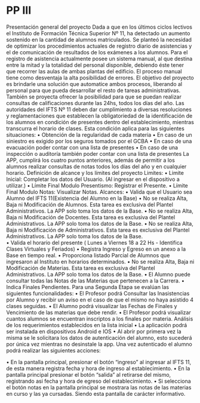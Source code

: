 # PP III
Presentación general del proyecto
Dada a que en los últimos ciclos lectivos el Instituto de Formación Técnica Superior Nº 11, ha detectado un aumento sostenido en la cantidad de alumnos matriculados.
Se planteó la necesidad de optimizar los procedimientos actuales de registro diario de asistencias y el de comunicación de resultados de los exámenes a los alumnos.
Para el registro de asistencia actualmente posee un sistema manual, al que destina entre la mitad y la totalidad del personal disponible, debiendo éste tener que recorrer las aulas de ambas plantas del edificio. El proceso manual tiene como desventaja la alta posibilidad de errores.
El objetivo del proyecto es brindarle una solución que automatice ambos procesos, liberando al personal para que pueda desarrollar el resto de tareas administrativas. También se proyecta ofrecer la posibilidad para que se puedan realizar consultas de calificaciones durante las 24hs, todos los días del año.
Las autoridades del IFTS Nº 11 deben dar cumplimiento a diversas resoluciones y reglamentaciones que establecen la obligatoriedad de la identificación de los alumnos en condición de presentes dentro del establecimiento, mientras transcurra el horario de clases.
Esta condición aplica para las siguientes situaciones:
•	Obtención de la regularidad de cada materia
•	En caso de un siniestro es exigido por los seguros tomados por el GCBA
•	En caso de una evacuación poder contar con una lista de presentes
•	En caso de una inspección o auditoría también poder contar con una lista de presentes
La APP, cumplirá los cuatro puntos anteriores, además de permitir a los alumnos realizar consultas de notas todos los días del año y en cualquier horario.
Definición de alcance y los límites del proyecto
Limites:
•	Limite Inicial: Completar los datos del Usuario. (Al ingresar en el dispositivo a utilizar.)
•	Límite Final Modulo Presentismo: Registrar el Presente.
•	Límite Final Modulo Notas: Visualizar Notas.
Alcances:
•	Valida que el Usuario sea Alumno del IFTS 11(Existencia del Alumno en la Base)
•	No se realiza Alta, Baja ni Modificación de Alumnos. Esta tarea es exclusiva del Plantel Administrativos. La APP solo toma los datos de la Base. 
•	No se realiza Alta, Baja ni Modificación de Docentes. Esta tarea es exclusiva del Plantel Administrativos. La APP solo toma los datos de la Base. 
•	No se realiza Alta, Baja ni Modificación de Administrativos. Esta tarea es exclusiva del Plantel Administrativos. La APP solo toma los datos de la Base.  
•	Valida el horario del presente ( Lunes a Viernes 18 a 22 Hs - Identifica Clases Virtuales y Feriados) 
•	Registra Ingreso y Egreso en un anexo a la Base en tiempo real.
•	Proporciona listado Parcial de Alumnos que ingresaron al Instituto en horarios determinados. 
•	No se realiza Alta, Baja ni Modificación de Materias. Esta tarea es exclusiva del Plantel Administrativos. La APP solo toma los datos de la Base. 
•	El Alumno puede consultar todas las Notas de las Materias que pertenecen a la Carrera.
•	Indica Finales Pendientes.
Para una Segunda Etapa se evalúan las siguientes funcionalidades: 
•	El Profesor podrá Consultar las Inasistencias por Alumno y recibir un aviso en el caso de que el mismo no haya asistido 4 clases seguidas. 
•	El Alumno podrá visualizar las Fechas de Finales y Vencimiento de las materias que debe rendir.
•	El Profesor podrá visualizar cuantos alumnos se encuentran inscriptos a los finales por materia. 
Análisis de los requerimientos establecidos en la lista inicial
•	La aplicación podrá ser instalada en dispositivos Android e IOS
•	Al abrir por primera vez la misma se le solicitara los datos de autenticación del alumno, esto sucederá por única vez mientras no desinstale la app.
Una vez autenticado el alumno podrá realizar las siguientes acciones:

•	En la pantalla principal, presionar el botón “ingreso” al ingresar al IFTS 11, de esta manera registra fecha y hora de ingreso al establecimiento.
•	En la pantalla principal presionar el botón “salida” al retirarse del mismo, registrando asi fecha y hora de egreso del establecimiento.
•	Si selecciona el botón notas en la pantalla principal se mostrara las notas de las materias en curso y las ya cursadas. Siendo esta pantalla de carácter informativo.
